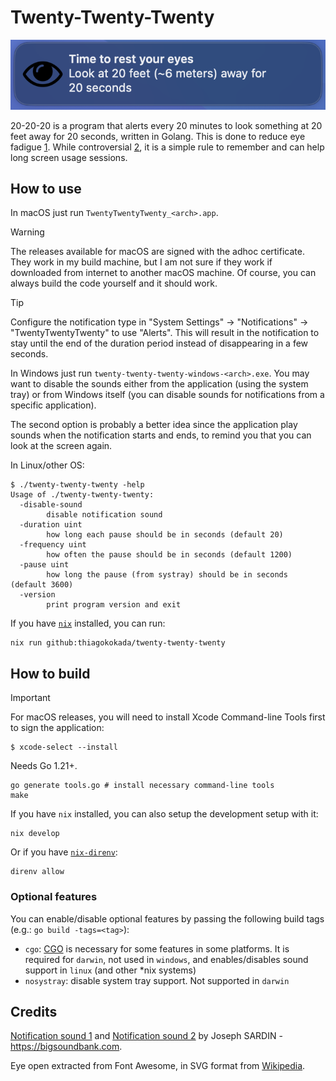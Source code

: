 # Twenty-Twenty-Twenty

![Twenty-Twenty-Twenty screenshot](./assets/screenshot.png "Screenshot")

20-20-20 is a program that alerts every 20 minutes to look something at 20 feet
away for 20 seconds, written in Golang. This is done to reduce eye fadigue [1].
While controversial [2], it is a simple rule to remember and can help long
screen usage sessions.

## How to use

In macOS just run `TwentyTwentyTwenty_<arch>.app`.

> [!WARNING]
> The releases available for macOS are signed with the adhoc certificate. They
> work in my build machine, but I am not sure if they work if downloaded from
> internet to another macOS machine. Of course, you can always build the code
> yourself and it should work.

> [!TIP]
> Configure the notification type in "System Settings" -> "Notifications" ->
> "TwentyTwentyTwenty" to use "Alerts". This will result in the notification to
> stay until the end of the duration period instead of disappearing in a few
> seconds.

In Windows just run `twenty-twenty-twenty-windows-<arch>.exe`. You may want to
disable the sounds either from the application (using the system tray) or from
Windows itself (you can disable sounds for notifications from a specific
application).

The second option is probably a better idea since the application play sounds
when the notification starts and ends, to remind you that you can look at the
screen again.

In Linux/other OS:

```console
$ ./twenty-twenty-twenty -help
Usage of ./twenty-twenty-twenty:
  -disable-sound
        disable notification sound
  -duration uint
        how long each pause should be in seconds (default 20)
  -frequency uint
        how often the pause should be in seconds (default 1200)
  -pause uint
        how long the pause (from systray) should be in seconds (default 3600)
  -version
        print program version and exit
```

If you have [`nix`](https://nixos.org/download) installed, you can run:

```console
nix run github:thiagokokada/twenty-twenty-twenty
```

## How to build

> [!IMPORTANT]
> For macOS releases, you will need to install Xcode Command-line Tools first
> to sign the application:
> ```console
> $ xcode-select --install
> ```

Needs Go 1.21+.

```console
go generate tools.go # install necessary command-line tools
make
```

If you have `nix` installed, you can also setup the development setup with it:

```console
nix develop
```

Or if you have [`nix-direnv`](https://github.com/nix-community/nix-direnv):

```console
direnv allow
```

### Optional features

You can enable/disable optional features by passing the following build tags
(e.g.: `go build -tags=<tag>`):

- `cgo`: [CGO](https://pkg.go.dev/cmd/cgo) is necessary for some features in
some platforms. It is required for `darwin`, not used in `windows`, and
enables/disables sound support in `linux` (and other *nix systems)
- `nosystray`: disable system tray support. Not supported in `darwin`

## Credits

[Notification sound 1](https://bigsoundbank.com/sound-1111-message-1.html) and
[Notification sound 2](https://bigsoundbank.com/sound-1112-message-2.html) by
Joseph SARDIN - https://bigsoundbank.com.

Eye open extracted from Font Awesome, in SVG format from
[Wikipedia](https://en.m.wikipedia.org/wiki/File:Eye_open_font_awesome.svg).

[1]: https://www.allaboutvision.com/conditions/refractive-errors/what-is-20-20-20-rule/
[2]: https://modernod.com/articles/2023-july-aug/myth-busting-the-202020-rule
